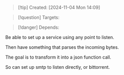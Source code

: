 
>[!tip] Created: [2024-11-04 Mon 14:09]

>[!question] Targets: 

>[!danger] Depends: 

Be able to set up a service using any point to listen.

Then have something that parses the incoming bytes.

The goal is to transform it into a json function call.

So can set up smtp to listen directly, or bittorrent.